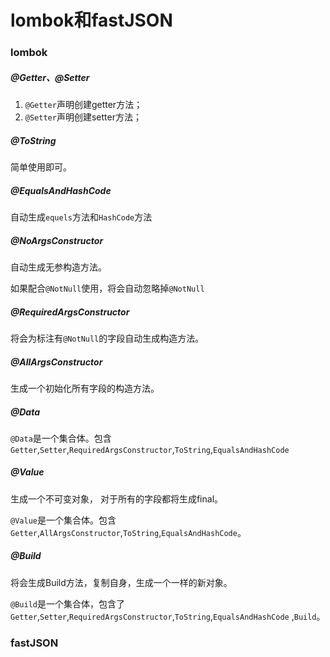 # lombok和fastJSON

### lombok

#####  @Getter、@Setter 

1. `@Getter`声明创建getter方法；
2. `@Setter`声明创建setter方法；

##### @ToString

 简单使用即可。

##### @EqualsAndHashCode

自动生成`equels`方法和`HashCode`方法

##### @NoArgsConstructor

自动生成无参构造方法。

如果配合`@NotNull`使用，将会自动忽略掉`@NotNull`

#####  @RequiredArgsConstructor

将会为标注有`@NotNull`的字段自动生成构造方法。

##### @AllArgsConstructor

生成一个初始化所有字段的构造方法。

##### @Data

 `@Data`是一个集合体。包含`Getter`,`Setter`,`RequiredArgsConstructor`,`ToString`,`EqualsAndHashCode` 

##### @Value

 生成一个不可变对象， 对于所有的字段都将生成final。

  `@Value`是一个集合体。包含`Getter`,`AllArgsConstructor`,`ToString`,`EqualsAndHashCode`。 

##### @Build

将会生成Build方法，复制自身，生成一个一样的新对象。

`@Build`是一个集合体，包含了`Getter`,`Setter`,`RequiredArgsConstructor`,`ToString`,`EqualsAndHashCode` ,`Build`。

### fastJSON

